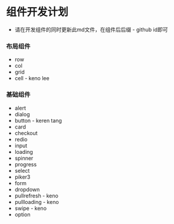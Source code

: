 # 组件开发计划
  * 请在开发组件的同时更新此md文件，在组件后后缀 - github id即可

### 布局组件
  * row
  * col
  * grid
  * cell - keno lee

### 基础组件
  * alert
  * dialog
  * button - keren tang
  * card
  * checkout
  * redio
  * input
  * loading
  * spinner
  * progress
  * select
  * piker3
  * form
  * dropdown
  * pullrefresh - keno
  * pullloading - keno
  * swipe - keno
  * option